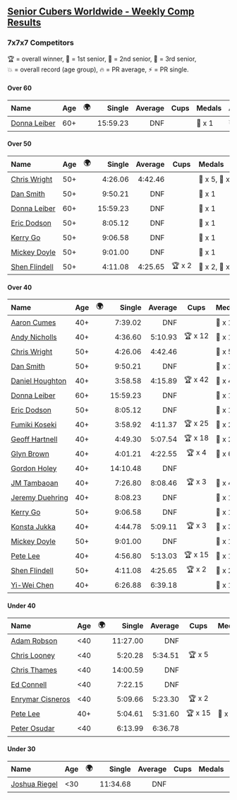 <style>table {white-space: nowrap;}</style>
<link rel="stylesheet" type="text/css" href="/scw-comp/css/flags.css" />

## [Senior Cubers Worldwide - Weekly Comp Results](/scw-comp/results/)
### 7x7x7 Competitors

<span style="white-space: nowrap;">🏆 = overall winner</span>, <span style="white-space: nowrap;">🥇 = 1st senior</span>, <span style="white-space: nowrap;">🥈 = 2nd senior</span>, <span style="white-space: nowrap;">🥉 = 3rd senior</span>, <span style="white-space: nowrap;">💥 = overall record (age group)</span>, <span style="white-space: nowrap;">🔥 = PR average</span>, <span style="white-space: nowrap;">⚡ = PR single</span>.

#### Over 60

| Name | Age | 🌍 | Single | Average | Cups | Medals | Achievements |
| :-- | :--: | :--: | --: | --: | :--: | :-- | :-- |
| [Donna Leiber](../../persons/donna_leiber/777.md) | 60+ | <i class="flag flag-US" /> | 15:59.23 | DNF |  | 🥉 x 1 | 💥 x 2, ⚡ x 2 |

#### Over 50

| Name | Age | 🌍 | Single | Average | Cups | Medals | Achievements |
| :-- | :--: | :--: | --: | --: | :--: | :-- | :-- |
| [Chris Wright](../../persons/chris_wright/777.md) | 50+ | <i class="flag flag-GB" /> | 4:26.06 | 4:42.46 |  | 🥈 x 5, 🥉 x 4 | 💥 x 7, 🔥 x 6, ⚡ x 6 |
| [Dan Smith](../../persons/dan_smith/777.md) | 50+ | <i class="flag flag-US" /> | 9:50.21 | DNF |  | 🥈 x 1 | ⚡ x 1 |
| [Donna Leiber](../../persons/donna_leiber/777.md) | 60+ | <i class="flag flag-US" /> | 15:59.23 | DNF |  | 🥉 x 1 | 💥 x 2, ⚡ x 2 |
| [Eric Dodson](../../persons/eric_dodson/777.md) | 50+ | <i class="flag flag-US" /> | 8:05.12 | DNF |  | 🥉 x 1 | ⚡ x 1 |
| [Kerry Go](../../persons/kerry_go/777.md) | 50+ | <i class="flag flag-US" /> | 9:06.58 | DNF |  | 🥈 x 1 | ⚡ x 1 |
| [Mickey Doyle](../../persons/mickey_doyle/777.md) | 50+ | <i class="flag flag-US" /> | 9:01.00 | DNF |  | 🥈 x 1 | ⚡ x 1 |
| [Shen Flindell](../../persons/shen_flindell/777.md) | 50+ | <i class="flag flag-AU" /> | 4:11.08 | 4:25.65 | 🏆 x 2 | 🥇 x 2, 🥈 x 4, 🥉 x 1 | 💥 x 4, 🔥 x 4, ⚡ x 3 |

#### Over 40

| Name | Age | 🌍 | Single | Average | Cups | Medals | Achievements |
| :-- | :--: | :--: | --: | --: | :--: | :-- | :-- |
| [Aaron Cumes](../../persons/aaron_cumes/777.md) | 40+ | <i class="flag flag-GB" /> | 7:39.02 | DNF |  | 🥇 x 1, 🥈 x 1, 🥉 x 6 | ⚡ x 5 |
| [Andy Nicholls](../../persons/andy_nicholls/777.md) | 40+ | <i class="flag flag-GB" /> | 4:36.60 | 5:10.93 | 🏆 x 12 | 🥇 x 12, 🥈 x 1, 🥉 x 1 | 💥 x 1, 🔥 x 2, ⚡ x 2 |
| [Chris Wright](../../persons/chris_wright/777.md) | 50+ | <i class="flag flag-GB" /> | 4:26.06 | 4:42.46 |  | 🥈 x 5, 🥉 x 4 | 💥 x 7, 🔥 x 6, ⚡ x 6 |
| [Dan Smith](../../persons/dan_smith/777.md) | 50+ | <i class="flag flag-US" /> | 9:50.21 | DNF |  | 🥈 x 1 | ⚡ x 1 |
| [Daniel Houghton](../../persons/daniel_houghton/777.md) | 40+ | <i class="flag flag-CH" /> | 3:58.58 | 4:15.89 | 🏆 x 42 | 🥇 x 44, 🥈 x 4, 🥉 x 2 | 💥 x 1, 🔥 x 14, ⚡ x 10 |
| [Donna Leiber](../../persons/donna_leiber/777.md) | 60+ | <i class="flag flag-US" /> | 15:59.23 | DNF |  | 🥉 x 1 | 💥 x 2, ⚡ x 2 |
| [Eric Dodson](../../persons/eric_dodson/777.md) | 50+ | <i class="flag flag-US" /> | 8:05.12 | DNF |  | 🥉 x 1 | ⚡ x 1 |
| [Fumiki Koseki](../../persons/fumiki_koseki/777.md) | 40+ | <i class="flag flag-JP" /> | 3:58.92 | 4:11.37 | 🏆 x 25 | 🥇 x 25 | 💥 x 6, 🔥 x 3, ⚡ x 5 |
| [Geoff Hartnell](../../persons/geoff_hartnell/777.md) | 40+ | <i class="flag flag-GB" /> | 4:49.30 | 5:07.54 | 🏆 x 18 | 🥇 x 20, 🥈 x 28 | 🔥 x 8, ⚡ x 7 |
| [Glyn Brown](../../persons/glyn_brown/777.md) | 40+ | <i class="flag flag-GB" /> | 4:01.21 | 4:22.55 | 🏆 x 4 | 🥇 x 6, 🥈 x 16, 🥉 x 3 | 🔥 x 11, ⚡ x 9 |
| [Gordon Holey](../../persons/gordon_holey/777.md) | 40+ | <i class="flag flag-US" /> | 14:10.48 | DNF |  |  | ⚡ x 1 |
| [JM Tambaoan](../../persons/jm_tambaoan/777.md) | 40+ | <i class="flag flag-PH" /> | 7:26.80 | 8:08.46 | 🏆 x 3 | 🥇 x 4, 🥈 x 11, 🥉 x 2 | 🔥 x 4, ⚡ x 6 |
| [Jeremy Duehring](../../persons/jeremy_duehring/777.md) | 40+ | <i class="flag flag-US" /> | 8:08.23 | DNF |  | 🥉 x 1 | ⚡ x 2 |
| [Kerry Go](../../persons/kerry_go/777.md) | 50+ | <i class="flag flag-US" /> | 9:06.58 | DNF |  | 🥈 x 1 | ⚡ x 1 |
| [Konsta Jukka](../../persons/konsta_jukka/777.md) | 40+ | <i class="flag flag-FI" /> | 4:44.78 | 5:09.11 | 🏆 x 3 | 🥇 x 3, 🥈 x 6, 🥉 x 1 | 🔥 x 4, ⚡ x 5 |
| [Mickey Doyle](../../persons/mickey_doyle/777.md) | 50+ | <i class="flag flag-US" /> | 9:01.00 | DNF |  | 🥈 x 1 | ⚡ x 1 |
| [Pete Lee](../../persons/pete_lee/777.md) | 40+ | <i class="flag flag-GB" /> | 4:56.80 | 5:13.03 | 🏆 x 15 | 🥈 x 1, 🥉 x 2 | 🔥 x 13, ⚡ x 21 |
| [Shen Flindell](../../persons/shen_flindell/777.md) | 50+ | <i class="flag flag-AU" /> | 4:11.08 | 4:25.65 | 🏆 x 2 | 🥇 x 2, 🥈 x 4, 🥉 x 1 | 💥 x 4, 🔥 x 4, ⚡ x 3 |
| [Yi-Wei Chen](../../persons/yi_wei_chen/777.md) | 40+ | <i class="flag flag-TW" /> | 6:26.88 | 6:39.18 |  | 🥇 x 1, 🥈 x 1, 🥉 x 1 | 🔥 x 1, ⚡ x 3 |

#### Under 40

| Name | Age | 🌍 | Single | Average | Cups | Medals | Achievements |
| :-- | :--: | :--: | --: | --: | :--: | :-- | :-- |
| [Adam Robson](../../persons/adam_robson/777.md) | <40 | <i class="flag flag-GB" /> | 11:27.00 | DNF |  |  | ⚡ x 1 |
| [Chris Looney](../../persons/chris_looney/777.md) | <40 | <i class="flag flag-US" /> | 5:20.28 | 5:34.51 | 🏆 x 5 |  | 🔥 x 3, ⚡ x 5 |
| [Chris Thames](../../persons/chris_thames/777.md) | <40 | <i class="flag flag-US" /> | 14:00.59 | DNF |  |  | ⚡ x 1 |
| [Ed Connell](../../persons/ed_connell/777.md) | <40 | <i class="flag flag-IE" /> | 7:22.15 | DNF |  |  | ⚡ x 3 |
| [Enrymar Cisneros](../../persons/enrymar_cisneros/777.md) | <40 | <i class="flag flag-VE" /> | 5:09.66 | 5:23.30 | 🏆 x 2 |  | 🔥 x 7, ⚡ x 7 |
| [Pete Lee](../../persons/pete_lee/777.md) | 40+ | <i class="flag flag-GB" /> | 5:04.61 | 5:31.60 | 🏆 x 15 | 🥈 x 1, 🥉 x 2 | 🔥 x 13, ⚡ x 21 |
| [Peter Osudar](../../persons/peter_osudar/777.md) | <40 | <i class="flag flag-CA" /> | 6:13.99 | 6:36.78 |  |  | 🔥 x 1, ⚡ x 1 |

#### Under 30

| Name | Age | 🌍 | Single | Average | Cups | Medals | Achievements |
| :-- | :--: | :--: | --: | --: | :--: | :-- | :-- |
| [Joshua Riegel](../../persons/joshua_riegel/777.md) | <30 | <i class="flag flag-US" /> | 11:34.68 | DNF |  |  | ⚡ x 1 |


<!-- Global site tag (gtag.js) - Google Analytics -->
<script async src="https://www.googletagmanager.com/gtag/js?id=UA-86348435-3"></script>
<script>window.dataLayer = window.dataLayer || []; function gtag() {dataLayer.push(arguments);} gtag('js', new Date()); gtag('config', 'UA-86348435-3');</script>
